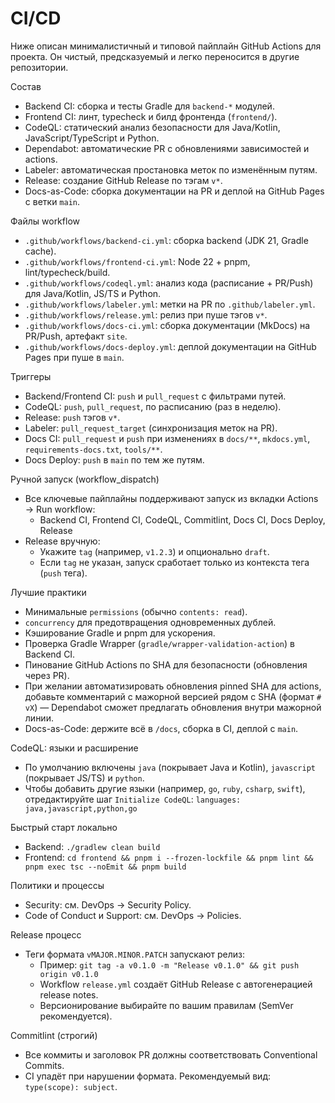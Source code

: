 # CI/CD

Ниже описан минималистичный и типовой пайплайн GitHub Actions для проекта.
Он чистый, предсказуемый и легко переносится в другие репозитории.

Состав
- Backend CI: сборка и тесты Gradle для `backend-*` модулей.
- Frontend CI: линт, typecheck и билд фронтенда (`frontend/`).
- CodeQL: статический анализ безопасности для Java/Kotlin, JavaScript/TypeScript и Python.
- Dependabot: автоматические PR с обновлениями зависимостей и actions.
- Labeler: автоматическая простановка меток по изменённым путям.
- Release: создание GitHub Release по тэгам `v*`.
- Docs-as-Code: сборка документации на PR и деплой на GitHub Pages с ветки `main`.

Файлы workflow
- `.github/workflows/backend-ci.yml`: сборка backend (JDK 21, Gradle cache).
- `.github/workflows/frontend-ci.yml`: Node 22 + pnpm, lint/typecheck/build.
- `.github/workflows/codeql.yml`: анализ кода (расписание + PR/Push) для Java/Kotlin, JS/TS и Python.
- `.github/workflows/labeler.yml`: метки на PR по `.github/labeler.yml`.
- `.github/workflows/release.yml`: релиз при пуше тэгов `v*`.
- `.github/workflows/docs-ci.yml`: сборка документации (MkDocs) на PR/Push, артефакт `site`.
- `.github/workflows/docs-deploy.yml`: деплой документации на GitHub Pages при пуше в `main`.

Триггеры
- Backend/Frontend CI: `push` и `pull_request` с фильтрами путей.
- CodeQL: `push`, `pull_request`, по расписанию (раз в неделю).
- Release: `push` тэгов `v*`.
- Labeler: `pull_request_target` (синхронизация меток на PR).
- Docs CI: `pull_request` и `push` при изменениях в `docs/**`, `mkdocs.yml`, `requirements-docs.txt`, `tools/**`.
- Docs Deploy: `push` в `main` по тем же путям.

Ручной запуск (workflow_dispatch)
- Все ключевые пайплайны поддерживают запуск из вкладки Actions → Run workflow:
  - Backend CI, Frontend CI, CodeQL, Commitlint, Docs CI, Docs Deploy, Release
- Release вручную:
  - Укажите `tag` (например, `v1.2.3`) и опционально `draft`.
  - Если `tag` не указан, запуск сработает только из контекста тега (`push` тега).

Лучшие практики
- Минимальные `permissions` (обычно `contents: read`).
- `concurrency` для предотвращения одновременных дублей.
- Кэширование Gradle и pnpm для ускорения.
- Проверка Gradle Wrapper (`gradle/wrapper-validation-action`) в Backend CI.
- Пинование GitHub Actions по SHA для безопасности (обновления через PR).
- При желании автоматизировать обновления pinned SHA для actions, добавьте комментарий с мажорной версией рядом с SHA (формат `# vX`) — Dependabot сможет предлагать обновления внутри мажорной линии.
- Docs-as-Code: держите всё в `/docs`, сборка в CI, деплой с `main`.

CodeQL: языки и расширение
- По умолчанию включены `java` (покрывает Java и Kotlin), `javascript` (покрывает JS/TS) и `python`.
- Чтобы добавить другие языки (например, `go`, `ruby`, `csharp`, `swift`), отредактируйте шаг `Initialize CodeQL`:
  `languages: java,javascript,python,go`

Быстрый старт локально
- Backend: `./gradlew clean build`
- Frontend: `cd frontend && pnpm i --frozen-lockfile && pnpm lint && pnpm exec tsc --noEmit && pnpm build`

Политики и процессы
- Security: см. DevOps → Security Policy.
- Code of Conduct и Support: см. DevOps → Policies.

Release процесс
- Теги формата `vMAJOR.MINOR.PATCH` запускают релиз:
  - Пример: `git tag -a v0.1.0 -m "Release v0.1.0" && git push origin v0.1.0`
  - Workflow `release.yml` создаёт GitHub Release с автогенерацией release notes.
  - Версионирование выбирайте по вашим правилам (SemVer рекомендуется).

Commitlint (строгий)
- Все коммиты и заголовок PR должны соответствовать Conventional Commits.
- CI упадёт при нарушении формата. Рекомендуемый вид: `type(scope): subject`.
